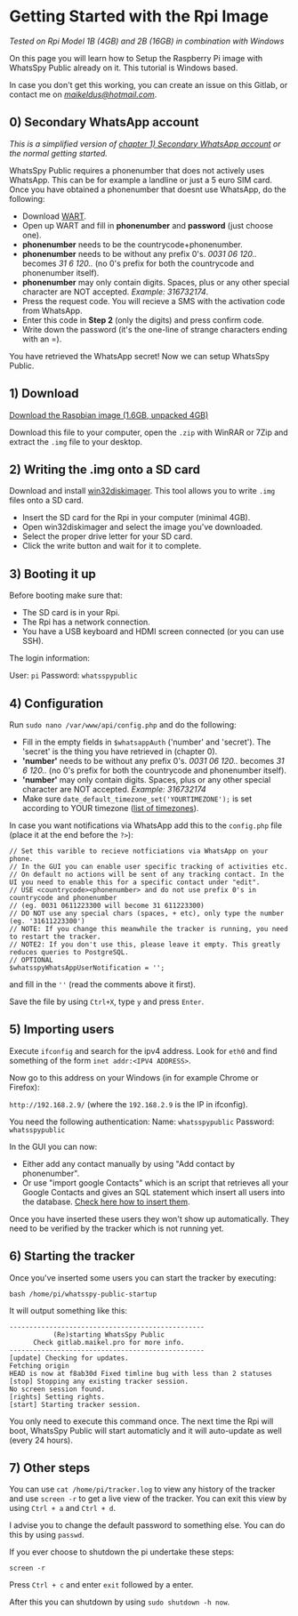 # Getting Started with the Rpi Image

*Tested on Rpi Model 1B (4GB) and 2B (16GB) in combination with Windows*

On this page you will learn how to Setup the Raspberry Pi image with WhatsSpy Public already on it. This tutorial is Windows based. 

In case you don't get this working, you can create an issue on this Gitlab, or contact me on *maikeldus@hotmail.com*.

## 0) Secondary WhatsApp account

*This is a simplified version of [chapter 1) Secondary WhatsApp account](getting-started) or the normal getting started.*

WhatsSpy Public requires a phonenumber that does not actively uses WhatsApp. This can be for example a landline or just a 5 euro SIM card. Once you have obtained a phonenumber that doesnt use WhatsApp, do the following:

* Download [WART](https://github.com/shirioko/WART/blob/master/WART-1.7.3.0.exe?raw=true).
* Open up WART and fill in **phonenumber** and **password** (just choose one).
* **phonenumber** needs to be the countrycode+phonenumber.
* **phonenumber** needs to be <countrycode><phonenumber> without any prefix 0's. *0031 06 120..* becomes *31 6 120..* (no 0's prefix for both the countrycode and phonenumber itself).
* **phonenumber** may only contain digits. Spaces, plus or any other special character are NOT accepted. *Example: 316732174*.
* Press the request code. You will recieve a SMS with the activation code from WhatsApp.
* Enter this code in **Step 2** (only the digits) and press confirm code.
* Write down the password (it's the one-line of strange characters ending with an =).

You have retrieved the WhatsApp secret! Now we can setup WhatsSpy Public.

## 1) Download

[Download the Raspbian image (1.6GB, unpacked 4GB)](https://drive.google.com/file/d/0B_mlyJwD3c1TakNsdWd2X2ViRGs/view?usp=sharing)

Download this file to your computer, open the `.zip` with WinRAR or 7Zip and extract the `.img` file to your desktop.

## 2) Writing the .img onto a SD card

Download and install [win32diskimager](http://sourceforge.net/projects/win32diskimager/). This tool allows you to write `.img` files onto a SD card.

* Insert the SD card for the Rpi in your computer (minimal 4GB).
* Open win32diskimager and select the image you've downloaded.
* Select the proper drive letter for your SD card.
* Click the write button and wait for it to complete.


## 3) Booting it up

Before booting make sure that:

* The SD card is in your Rpi.
* The Rpi has a network connection.
* You have a USB keyboard and HDMI screen connected (or you can use SSH).


The login information:

User: `pi`
Password: `whatsspypublic`

## 4) Configuration

Run `sudo nano /var/www/api/config.php` and do the following:

* Fill in the empty fields in `$whatsappAuth` ('number' and 'secret'). The 'secret' is the thing you have retrieved in (chapter 0).
* **'number'** needs to be <countrycode><phonenumber> without any prefix 0's. *0031 06 120..* becomes *31 6 120..* (no 0's prefix for both the countrycode and phonenumber itself).
* **'number'** may only contain digits. Spaces, plus or any other special character are NOT accepted. *Example: 316732174*
* Make sure `date_default_timezone_set('YOURTIMEZONE');` is set according to YOUR timezone ([list of timezones](http://php.net/manual/en/timezones.php)).

In case you want notifications via WhatsApp add this to the `config.php` file (place it at the end before the `?>`):

```
// Set this varible to recieve notficiations via WhatsApp on your phone.
// In the GUI you can enable user specific tracking of activities etc.
// On default no actions will be sent of any tracking contact. In the UI you need to enable this for a specific contact under "edit".
// USE <countrycode><phonenumber> and do not use prefix 0's in countrycode and phonenumber
// (eg. 0031 0611223300 will become 31 611223300)
// DO NOT use any special chars (spaces, + etc), only type the number (eg. '31611223300')
// NOTE: If you change this meanwhile the tracker is running, you need to restart the tracker.
// NOTE2: If you don't use this, please leave it empty. This greatly reduces queries to PostgreSQL.
// OPTIONAL
$whatsspyWhatsAppUserNotification = '';
```
and fill in the `''` (read the comments above it first).

Save the file by using `Ctrl+X`, type `y` and press `Enter`.

## 5) Importing users

Execute `ifconfig` and search for the ipv4 address. Look for `eth0` and find something of the form `inet addr:<IPV4 ADDRESS>`.

Now go to this address on your Windows (in for example Chrome or Firefox):

`http://192.168.2.9/` (where the `192.168.2.9` is the IP in ifconfig).

You need the following authentication:
Name: `whatsspypublic`
Password: `whatsspypublic`

In the GUI you can now:

* Either add any contact manually by using "Add contact by phonenumber".
* Or use "import google Contacts" which is an script that retrieves all your Google Contacts and gives an SQL statement which insert all users into the database. [Check here how to insert them](https://gitlab.maikel.pro/maikeldus/WhatsSpy-Public/issues/112).

Once you have inserted these users they won't show up automatically. They need to be verified by the tracker which is not running yet.

## 6) Starting the tracker

Once you've inserted some users you can start the tracker by executing:

`bash /home/pi/whatsspy-public-startup`

It will output something like this:
```
-------------------------------------------------
           (Re)starting WhatsSpy Public
      Check gitlab.maikel.pro for more info.
-------------------------------------------------
[update] Checking for updates.
Fetching origin
HEAD is now at f8ab30d Fixed timline bug with less than 2 statuses
[stop] Stopping any existing tracker session.
No screen session found.
[rights] Setting rights.
[start] Starting tracker session.
```

You only need to execute this command once. The next time the Rpi will boot, WhatsSpy Public will start automaticly and it will auto-update as well (every 24 hours). 

## 7) Other steps

You can use `cat /home/pi/tracker.log` to view any history of the tracker and use `screen -r` to get a live view of the tracker. You can exit this view by using `Ctrl + a` and `Ctrl + d`.

I advise you to change the default password to something else. You can do this by using `passwd`.

If you ever choose to shutdown the pi undertake these steps:
```
screen -r
```
Press `Ctrl + c` and enter `exit` followed by a enter.

After this you can shutdown by using `sudo shutdown -h now`.

